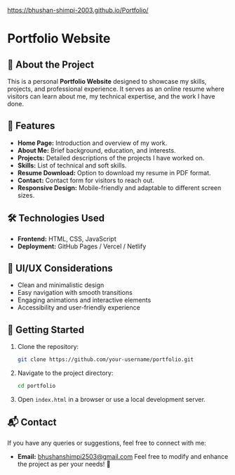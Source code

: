 https://bhushan-shimpi-2003.github.io/Portfolio/
# Portfolio Website

## 📌 About the Project
This is a personal **Portfolio Website** designed to showcase my skills, projects, and professional experience. It serves as an online resume where visitors can learn about me, my technical expertise, and the work I have done.

## 🚀 Features
- **Home Page:** Introduction and overview of my work.
- **About Me:** Brief background, education, and interests.
- **Projects:** Detailed descriptions of the projects I have worked on.
- **Skills:** List of technical and soft skills.
- **Resume Download:** Option to download my resume in PDF format.
- **Contact:** Contact form for visitors to reach out.
- **Responsive Design:** Mobile-friendly and adaptable to different screen sizes.

## 🛠️ Technologies Used
- **Frontend:** HTML, CSS, JavaScript
- **Deployment:** GitHub Pages / Vercel / Netlify

## 🎨 UI/UX Considerations
- Clean and minimalistic design
- Easy navigation with smooth transitions
- Engaging animations and interactive elements
- Accessibility and user-friendly experience

## 🚀 Getting Started
1. Clone the repository:
   ```sh
   git clone https://github.com/your-username/portfolio.git
   ```
2. Navigate to the project directory:
   ```sh
   cd portfolio
   ```
3. Open `index.html` in a browser or use a local development server.

## 📬 Contact
If you have any queries or suggestions, feel free to connect with me:
- **Email:** bhushanshimpi2503@gmail.com
Feel free to modify and enhance the project as per your needs! 🚀

